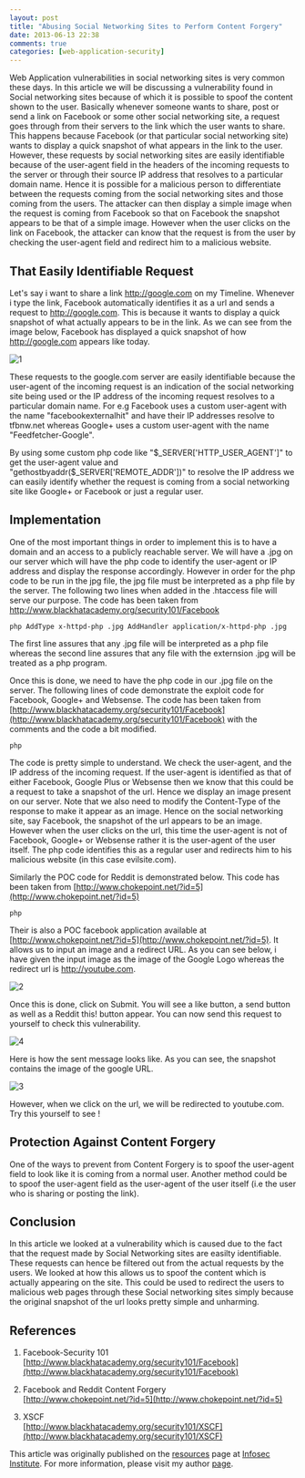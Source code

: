 ```yaml
---
layout: post
title: "Abusing Social Networking Sites to Perform Content Forgery"
date: 2013-06-13 22:38
comments: true
categories: [web-application-security]
---
```


Web Application vulnerabilities in social networking sites is very common these days. In this article we will be discussing a vulnerability found in Social networking sites because of which it is possible to spoof the content shown to the user. Basically whenever someone wants to share, post or send a link on Facebook or some other social networking site, a request goes through from their servers to the link which the user wants to share. This happens because Facebook (or that particular social networking site) wants to display a quick snapshot of what appears in the link to the user. However, these requests by social networking sites are easily identifiable because of the user-agent field in the headers of the incoming requests to the server or through their source IP address that resolves to a particular domain name. Hence it is possible for a malicious person to differentiate between the requests coming from the social networking sites and those coming from the users. The attacker can then display a simple image when the request is coming from Facebook so that on Facebook the snapshot appears to be that of a simple image. However when the user clicks on the link on Facebook, the attacker can know that the request is from the user by checking the user-agent field and redirect him to a malicious website.

<!--more-->

## That Easily Identifiable Request

Let's say i want to share a link http://google.com on my Timeline. Whenever i type the link, Facebook automatically identifies it as a url and sends a request to http://google.com. This is because it wants to display a quick snapshot of what actually appears to be in the link. As we can see from the image below, Facebook has displayed a quick snapshot of how http://google.com appears like today.

![1]({{site.baseurl}}/images/posts/content-forgery/1.png)

These requests to the google.com server are easily identifiable because the user-agent of the incoming request is an indication of the social networking site being used or the IP address of the incoming request resolves to a particular domain name. For e.g Facebook uses a custom user-agent with the name "facebookexternalhit" and have their IP addresses resolve to tfbnw.net whereas Google+ uses a custom user-agent with the name "Feedfetcher-Google".

By using some custom php code like "$_SERVER['HTTP_USER_AGENT']" to get the user-agent value and "gethostbyaddr($_SERVER['REMOTE_ADDR'])" to resolve the IP address we can easily identify whether the request is coming from a social networking site like Google+ or Facebook or just a regular user.

## Implementation

One of the most important things in order to implement this is to have a domain and an access to a publicly reachable server. We will have a .jpg on our server which will have the php code to identify the user-agent or IP address and display the response accordingly. However in order for the php code to be run in the jpg file, the jpg file must be interpreted as a php file by the server. The following two lines when added in the .htaccess file will serve our purpose. The code has been taken from http://www.blackhatacademy.org/security101/Facebook

``` php AddType x-httpd-php .jpg AddHandler application/x-httpd-php .jpg ```

The first line assures that any .jpg file will be interpreted as a php file whereas the second line assures that any file with the externsion .jpg will be treated as a php program.

Once this is done, we need to have the php code in our .jpg file on the server. The following lines of code demonstrate the exploit code for Facebook, Google+ and Websense. The code has been taken from [http://www.blackhatacademy.org/security101/Facebook](http://www.blackhatacademy.org/security101/Facebook) with the comments and the code a bit modified.

``` php ```

The code is pretty simple to understand. We check the user-agent, and the IP address of the incoming request. If the user-agent is identified as that of either Facebook, Google Plus or Websense then we know that this could be a request to take a snapshot of the url. Hence we display an image present on our server. Note that we also need to modify the Content-Type of the response to make it appear as an image. Hence on the social networking site, say Facebook, the snapshot of the url appears to be an image. However when the user clicks on the url, this time the user-agent is not of Facebook, Google+ or Websense rather it is the user-agent of the user itself. The php code identifies this as a regular user and redirects him to his malicious website (in this case evilsite.com).

Similarly the POC code for Reddit is demonstrated below. This code has been taken from [http://www.chokepoint.net/?id=5](http://www.chokepoint.net/?id=5)

``` php ```

Their is also a POC facebook application available at [http://www.chokepoint.net/?id=5](http://www.chokepoint.net/?id=5). It allows us to input an image and a redirect URL. As you can see below, i have given the input image as the image of the Google Logo whereas the redirect url is http://youtube.com.

![2]({{site.baseurl}}/images/posts/content-forgery/2.png)

Once this is done, click on Submit. You will see a like button, a send button as well as a Reddit this! button appear. You can now send this request to yourself to check this vulnerability.

![4]({{site.baseurl}}/images/posts/content-forgery/4.png)

Here is how the sent message looks like. As you can see, the snapshot contains the image of the google URL.

![3]({{site.baseurl}}/images/posts/content-forgery/3.png)

However, when we click on the url, we will be redirected to youtube.com. Try this yourself to see !

## Protection Against Content Forgery

One of the ways to prevent from Content Forgery is to spoof the user-agent field to look like it is coming from a normal user. Another method could be to spoof the user-agent field as the user-agent of the user itself (i.e the user who is sharing or posting the link).

## Conclusion

In this article we looked at a vulnerability which is caused due to the fact that the request made by Social Networking sites are easilty identifiable. These requests can hence be filtered out from the actual requests by the users. We looked at how this allows us to spoof the content which is actually appearing on the site. This could be used to redirect the users to malicious web pages through these Social networking sites simply because the original snapshot of the url looks pretty simple and unharming.

## References

1.  Facebook-Security 101  
    [http://www.blackhatacademy.org/security101/Facebook](http://www.blackhatacademy.org/security101/Facebook)

2.  Facebook and Reddit Content Forgery  
    [http://www.chokepoint.net/?id=5](http://www.chokepoint.net/?id=5)

3.  XSCF  
    [http://www.blackhatacademy.org/security101/XSCF](http://www.blackhatacademy.org/security101/XSCF)

This article was originally published on the [resources](http://resources.infosecinstitute.com/) page at [Infosec Institute](http://infosecinstitute.com/). For more information, please visit my author [page](http://resources.infosecinstitute.com/author/prateek/).